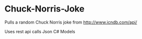 # Chuck-Norris-Joke

Pulls a random Chuck Norris joke from http://www.icndb.com/api/

Uses rest api calls
Json
C#
Models
